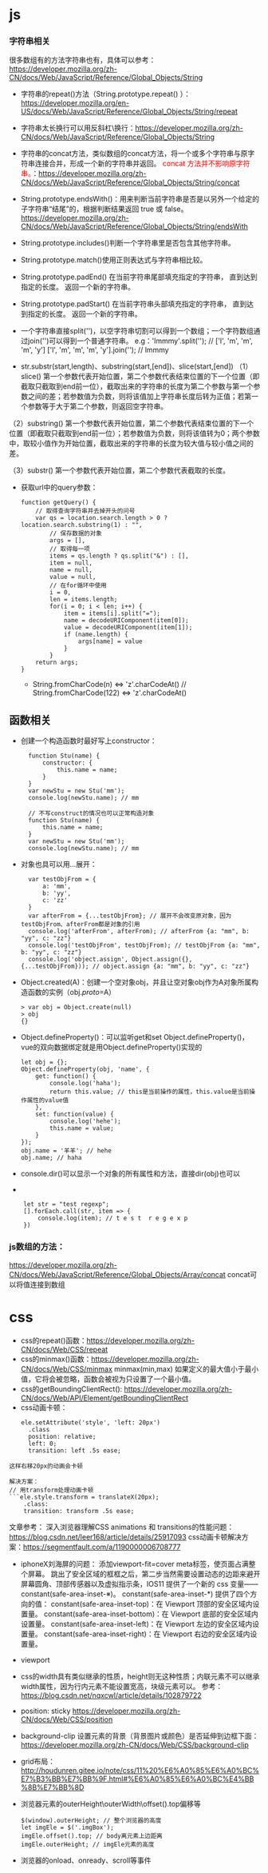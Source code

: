 # js
### 字符串相关
很多数组有的方法字符串也有，具体可以参考：https://developer.mozilla.org/zh-CN/docs/Web/JavaScript/Reference/Global_Objects/String
* 字符串的repeat()方法（String.prototype.repeat()
）：https://developer.mozilla.org/en-US/docs/Web/JavaScript/Reference/Global_Objects/String/repeat
* 字符串太长换行可以用反斜杠\换行：https://developer.mozilla.org/zh-CN/docs/Web/JavaScript/Reference/Global_Objects/String
* 字符串的concat方法，类似数组的concat方法，将一个或多个字符串与原字符串连接合并，形成一个新的字符串并返回。 <font color="red">concat 方法并不影响原字符串。</font>：https://developer.mozilla.org/zh-CN/docs/Web/JavaScript/Reference/Global_Objects/String/concat
* String.prototype.endsWith()：用来判断当前字符串是否是以另外一个给定的子字符串“结尾”的，根据判断结果返回 true 或 false。https://developer.mozilla.org/zh-CN/docs/Web/JavaScript/Reference/Global_Objects/String/endsWith
* String.prototype.includes()判断一个字符串里是否包含其他字符串。
* String.prototype.match()使用正则表达式与字符串相比较。
* String.prototype.padEnd()
在当前字符串尾部填充指定的字符串， 直到达到指定的长度。 返回一个新的字符串。
* String.prototype.padStart()
在当前字符串头部填充指定的字符串， 直到达到指定的长度。 返回一个新的字符串。
* 一个字符串直接split('')，以空字符串切割可以得到一个数组；一个字符数组通过join('')可以得到一个普通字符串。
  e.g：'lmmmy'.split(''); // ['l', 'm', 'm', 'm', 'y']
  ['l', 'm', 'm', 'm', 'y'].join(''); // lmmmy

* str.substr(start,length)、substring(start,[end])、slice(start,[end])
（1）slice() 第一个参数代表开始位置，第二个参数代表结束位置的下一个位置（即截取只截取到end前一位），截取出来的字符串的长度为第二个参数与第一个参数之间的差；若参数值为负数，则将该值加上字符串长度后转为正值；若第一个参数等于大于第二个参数，则返回空字符串。

（2）substring() 第一个参数代表开始位置，第二个参数代表结束位置的下一个位置（即截取只截取到end前一位）；若参数值为负数，则将该值转为0；两个参数中，取较小值作为开始位置，截取出来的字符串的长度为较大值与较小值之间的差。

（3）substr() 第一个参数代表开始位置，第二个参数代表截取的长度。

* 获取url中的query参数：
    ```
    function getQuery() {
        // 取得查询字符串并去掉开头的问号
        var qs = location.search.length > 0 ? location.search.substring(1) : "",
            // 保存数据的对象
            args = [],
            // 取得每一项
            items = qs.length ? qs.split("&") : [],
            item = null,
            name = null,
            value = null,
            // 在for循环中使用
            i = 0,
            len = items.length;
            for(i = 0; i < len; i++) {
                item = items[i].split("=");
                name = decodeURIComponent(item[0]);
                value = decodeURIComponent(item[1]);
                if (name.length) {
                    args[name] = value
                }
            }
        return args;
    }
    ```
  * String.fromCharCode(n) <=> 'z'.charCodeAt() //  String.fromCharCode(122) <=> 'z'.charCodeAt()

## 函数相关
* 创建一个构造函数时最好写上constructor：
  ```
    function Stu(name) {
        constructor: {
            this.name = name;
        }
    }
    var newStu = new Stu('mm');
    console.log(newStu.name); // mm
  ```
  ```
    // 不写construct的情况也可以正常构造对象
    function Stu(name) {
        this.name = name;
    }
    var newStu = new Stu('mm');
    console.log(newStu.name); // mm
  ```
* 对象也具可以用...展开：
  ```
    var testObjFrom = {
        a: 'mm',
        b: 'yy',
        c: 'zz'
    }
    var afterFrom = {...testObjFrom}; // 展开不会改变原对象，因为testObjFrom、afterFrom都是对象的引用
    console.log('afterFrom', afterFrom); // afterFrom {a: "mm", b: "yy", c: "zz"}
    console.log('testObjFrom', testObjFrom); // testObjFrom {a: "mm", b: "yy", c: "zz"}
    console.log('object.assign', Object.assign({}, {...testObjFrom})); // object.assign {a: "mm", b: "yy", c: "zz"}
  ```

* Object.created(A)：创建一个空对象obj，并且让空对象obj作为A对象所属构造函数的实例（obj._proto_=A）
  ```
  > var obj = Object.create(null)
  > obj
  {}
  ```

*  Object.defineProperty()：可以监听get和set
    Object.defineProperty()，vue的双向数据绑定就是用Object.defineProperty()实现的
    ```
    let obj = {};
    Object.defineProperty(obj, 'name', {
        get: function() {
            console.log('haha');
            return this.value; // this是当前操作的属性，this.value是当前操作属性的value值
        },
        set: function(value) {
            console.log('hehe');
            this.name = value;
        }
    });
    obj.name = '羊羊'; // hehe
    obj.name; // haha
    ```

* console.dir()可以显示一个对象的所有属性和方法，直接dir(obj)也可以
* 
```
    let str = "test regexp";
    [].forEach.call(str, item => {
        console.log(item); // t e s t  r e g e x p
    })
```

### js数组的方法：
https://developer.mozilla.org/zh-CN/docs/Web/JavaScript/Reference/Global_Objects/Array/concat
concat可以将值连接到数组


# css
* css的repeat()函数：https://developer.mozilla.org/zh-CN/docs/Web/CSS/repeat
* css的minmax()函数：https://developer.mozilla.org/zh-CN/docs/Web/CSS/minmax
minmax(min,max)
如果定义的最大值小于最小值，它将会被忽略，函数会被视为只设置了一个最小值。
* css的getBoundingClientRect(): https://developer.mozilla.org/zh-CN/docs/Web/API/Element/getBoundingClientRect
* css动画卡顿：
  ```
  ele.setAttribute('style', 'left: 20px')
    .class
    position: relative;
    left: 0;
    transition: left .5s ease;
```
这样右移20px的动画会卡顿

解决方案：
// 用transform处理动画卡顿
```ele.style.transform = translateX(20px);
    .class:
    transition: transform .5s ease;
```
文章参考：
深入浏览器理解CSS animations 和 transitions的性能问题：https://blog.csdn.net/leer168/article/details/25917093
 css动画卡顿解决方案：https://segmentfault.com/a/1190000006708777
 * iphoneX刘海屏的问题：
    添加viewport-fit=cover meta标签，使页面占满整个屏幕。
    跳出了安全区域的框框之后，第二步当然需要设置动态的边距来避开屏幕圆角、顶部传感器以及虚拟指示条，IOS11 提供了一个新的 css 变量——constant(safe-area-inset-※)。
    constant(safe-area-inset-*) 提供了四个方向的值：
    constant(safe-area-inset-top)：在 Viewport 顶部的安全区域内设置量。
    constant(safe-area-inset-bottom)：在 Viewport 底部的安全区域内设置量。
    constant(safe-area-inset-left)：在 Viewport 左边的安全区域内设置量。
    constant(safe-area-inset-right)：在 Viewport 右边的安全区域内设置量。

* viewport
* css的width具有类似继承的性质，height则无这种性质；内联元素不可以继承width属性，因为行内元素不能设置宽高，块级元素可以。
  参考：https://blog.csdn.net/nqxcwl/article/details/102879722
* position: sticky
  https://developer.mozilla.org/zh-CN/docs/Web/CSS/position
* background-clip  设置元素的背景（背景图片或颜色）是否延伸到边框下面：https://developer.mozilla.org/zh-CN/docs/Web/CSS/background-clip
* grid布局：http://houdunren.gitee.io/note/css/11%20%E6%A0%85%E6%A0%BC%E7%B3%BB%E7%BB%9F.html#%E6%A0%85%E6%A0%BC%E4%BB%8B%E7%BB%8D
* 浏览器元素的outerHeight\outerWidth\offset().top偏移等
  ```
  $(window).outerHeight; // 整个浏览器的高度
  let imgEle = $('.imgBox');
  imgEle.offset().top; // body离元素上边距离
  imgEle.outerHeight; // imgEle元素的高度
  ```
* 浏览器的onload、onready、scroll等事件